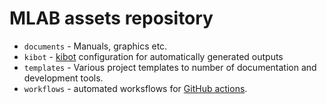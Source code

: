 #  MLAB assets repository

 * `documents` - Manuals, graphics etc. 
 * `kibot` - [kibot](https://github.com/INTI-CMNB/KiBot) configuration for automatically generated outputs
 * `templates` - Various project templates to number of documentation and development tools. 
 * `workflows` - automated worksflows for [GitHub actions](https://docs.github.com/en/actions). 
